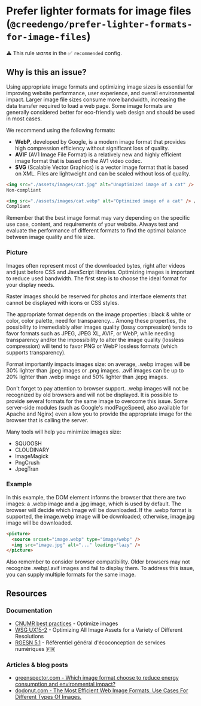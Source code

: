 # Prefer lighter formats for image files (`@creedengo/prefer-lighter-formats-for-image-files`)

⚠️ This rule _warns_ in the ✅ `recommended` config.

<!-- end auto-generated rule header -->

## Why is this an issue?

Using appropriate image formats and optimizing image sizes is essential for improving website performance, user experience, and overall environmental impact.
Larger image file sizes consume more bandwidth, increasing the data transfer required to load a web page.
Some image formats are generally considered better for eco-friendly web design and should be used in most cases.

We recommend using the following formats:

- **WebP**, developed by Google, is a modern image format that provides high compression efficiency without significant loss of quality.
- **AVIF** (AV1 Image File Format) is a relatively new and highly efficient image format that is based on the AV1 video codec.
- **SVG** (Scalable Vector Graphics) is a vector image format that is based on XML.
  Files are lightweight and can be scaled without loss of quality.

```html
<img src="./assets/images/cat.jpg" alt="Unoptimized image of a cat" /> //
Non-compliant

<img src="./assets/images/cat.webp" alt="Optimized image of a cat" /> //
Compliant
```

Remember that the best image format may vary depending on the specific use case, content, and requirements of your website.
Always test and evaluate the performance of different formats to find the optimal balance between image quality and file size.

### Picture

Images often represent most of the downloaded bytes, right after videos and just before CSS and JavaScript libraries.
Optimizing images is important to reduce used bandwidth. The first step is to choose the ideal format for your
display needs.

Raster images should be reserved for photos and interface elements that cannot be displayed with icons or CSS styles.

The appropriate format depends on the image properties : black & white or color, color palette, need for transparency...
Among these properties, the possibility to irremediably alter images quality (lossy compression) tends to favor formats such as JPEG, JPEG XL,
AVIF, or WebP, while needing transparency and/or the impossibility to alter the image quality (lossless compression) will tend to favor
PNG or WebP lossless formats (which supports transparency).

Format importantly impacts images size: on average, .webp images will be 30% lighter than .jpeg
images or .png images. .avif images can be up to 20% lighter than .webp image and 50% lighter than .jepg images.

Don't forget to pay attention to browser support. .webp images will not be recognized by
old browsers and will not be displayed. It is possible to provide several formats for the same image
to overcome this issue. Some server-side modules (such as Google's modPageSpeed, also available for Apache
and Nginx) even allow you to provide the appropriate image for the browser that is calling the server.

Many tools will help you minimize images size:

- SQUOOSH
- CLOUDINARY
- ImageMagick
- PngCrush
- JpegTran

### Example

In this example, the DOM <picture> element informs the browser that there are two images: a .webp image and a
.jpg image, which is used by default. The browser will decide which image will be downloaded. If the .webp format
is supported, the image.webp image will be downloaded; otherwise, image.jpg image will be downloaded.

```html
<picture>
  <source srcset="image.webp" type="image/webp" />
  <img src="image.jpg" alt="..." loading="lazy" />
</picture>
```

Also remember to consider browser compatibility.
Older browsers may not recognize .webp/.avif images and fail to display them.
To address this issue, you can supply multiple formats for the same image.

## Resources

### Documentation

- [CNUMR best practices](https://github.com/cnumr/best-practices/blob/main/chapters/BP_080_en.md) - Optimize images
- [WSG UX15-2](https://w3c.github.io/sustyweb/star.html#UX15-2) - Optimizing All Image Assets for a Variety of Different Resolutions
- [RGESN 5.1](https://ecoresponsable.numerique.gouv.fr/publications/referentiel-general-ecoconception/critere/5.1/) - Référentiel général d'écoconception de services numériques 🇫🇷

### Articles & blog posts

- [greenspector.com - Which image format choose to reduce energy consumption and environmental impact?](https://greenspector.com/en/which-image-format-to-choose-to-reduce-its-energy-consumption-and-its-environmental-impact/)
- [dodonut.com - The Most Efficient Web Image Formats. Use Cases For Different Types Of Images.](https://dodonut.com/blog/use-cases-of-web-image-formats/)
